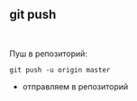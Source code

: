 ## git push
<br>

Пуш в репозиторий:
```bash=
git push -u origin master
```
- отправляем в репозиторий